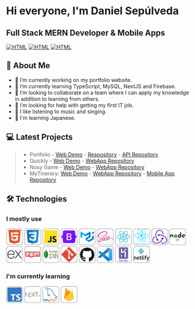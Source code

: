 # Hi everyone, I'm Daniel Sepúlveda

## Full Stack MERN Developer & Mobile Apps

[![HTML](https://img.shields.io/badge/linkedin-%230077B5.svg?&style=for-the-badge&logo=linkedin&logoColor=white)](https://www.linkedin.com/in/dansepulvedap/)
[![HTML](https://img.shields.io/badge/Gmail-D14836?style=for-the-badge&logo=gmail&logoColor=white)](mailto:dansepdev@gmail.com)
[![HTML](https://img.shields.io/badge/website-000000?style=for-the-badge&logo=About.me&logoColor=white)](https://dansep.vercel.app)

## 👦 About Me

- 🔭 I’m currently working on my portfolio website.
- 🌱 I’m currently learning TypeScript, MySQL, NextJS and Firebase.
- 👯 I’m looking to collaborate on a team where I can apply my knowledge in addition to learning from others.
- 🤔 I’m looking for help with getting my first IT job.
- 🎵 I like listening to music and singing.
- 👹 I'm learning Japanese.

## 💻 Latest Projects

> - Portfolio - [Web Demo](https://dansep.vercel.app/) - [Respository](https://github.com/DanSepulveda/portfolio) - [API Repository](https://github.com/DanSepulveda/portfolio-api)
> - Quickly - [Web Demo](https://quickly-food.herokuapp.com/) - [WebApp Repository](https://github.com/DanSepulveda/eCommerce)
> - Nosy Game - [Web Demo](https://nosygame.herokuapp.com/) - [WebApp Repository](https://github.com/DanSepulveda/nosygame)
> - MyTinerary: [Web Demo](https://mytinerary-dansep.herokuapp.com/) - [WebApp Repository](https://github.com/DanSepulveda/mytinerary-sepulveda) - [Mobile App Repository](https://github.com/DanSepulveda/mytinerary-app)

## 🛠️ Technologies

### I mostly use

[![HTML](https://github.com/DanSepulveda/DanSepulveda/blob/main/45px/html.png)](https://developer.mozilla.org/en-US/docs/Web/HTML)
[![CSS](https://github.com/DanSepulveda/DanSepulveda/blob/main/45px/css.png)](https://developer.mozilla.org/en-US/docs/Web/CSS)
[![JavaScript](https://github.com/DanSepulveda/DanSepulveda/blob/main/45px/javascript.png)](https://developer.mozilla.org/en-US/docs/Web/JavaScript)
[![Bootstrap](https://github.com/DanSepulveda/DanSepulveda/blob/main/45px/bootstrap5.png)](https://getbootstrap.com/)
[![Material UI](https://github.com/DanSepulveda/DanSepulveda/blob/main/45px/material-ui.png)](https://mui.com/)
[![SASS](https://github.com/DanSepulveda/DanSepulveda/blob/main/45px/sass.png)](https://sass-lang.com/)
[![React](https://github.com/DanSepulveda/DanSepulveda/blob/main/45px/react.png)](https://reactjs.org/)
[![React Native](https://github.com/DanSepulveda/DanSepulveda/blob/main/45px/react-native.png)](https://reactnative.dev/)
[![Redux](https://github.com/DanSepulveda/DanSepulveda/blob/main/45px/redux.png)](https://redux.js.org/)
[![Node JS](https://github.com/DanSepulveda/DanSepulveda/blob/main/45px/node.png)](https://nodejs.org/en/)
[![Express](https://github.com/DanSepulveda/DanSepulveda/blob/main/45px/express-js.png)](https://expressjs.com/)
[![NPM](https://github.com/DanSepulveda/DanSepulveda/blob/main/45px/npm.png)](https://www.npmjs.com/)
[![MongoDB](https://github.com/DanSepulveda/DanSepulveda/blob/main/45px/mongodb.png)](https://www.mongodb.com/)
[![GIT](https://github.com/DanSepulveda/DanSepulveda/blob/main/45px/git.png)](https://git-scm.com/)
[![Github](https://github.com/DanSepulveda/DanSepulveda/blob/main/45px/github.png)](https://github.com/)
[![VS Code](https://github.com/DanSepulveda/DanSepulveda/blob/main/45px/vs-code.png)](https://code.visualstudio.com/)
[![Heroku](https://github.com/DanSepulveda/DanSepulveda/blob/main/45px/heroku.png)](https://heroku.com/)
[![Netlify](https://github.com/DanSepulveda/DanSepulveda/blob/main/45px/netlify.png)](https://www.netlify.com/)

### I'm currently learning

[![TypeScript](https://github.com/DanSepulveda/DanSepulveda/blob/main/45px/typescript.png)](https://www.typescriptlang.org/)
[![Next JS](https://github.com/DanSepulveda/DanSepulveda/blob/main/45px/next-js.png)](https://nextjs.org/)
[![MySQL](https://github.com/DanSepulveda/DanSepulveda/blob/main/45px/mysql.png)](https://www.mysql.com/)
[![Firebase](https://github.com/DanSepulveda/DanSepulveda/blob/main/45px/firebase.png)](https://firebase.google.com/)